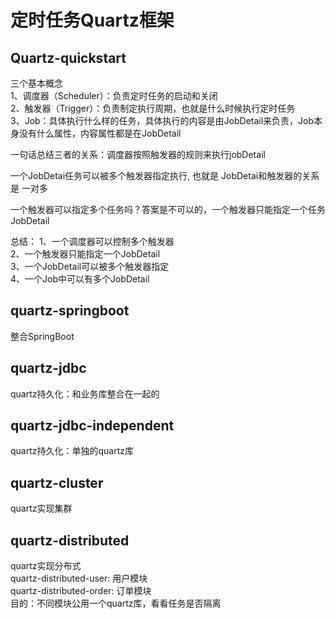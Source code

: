 # 定时任务Quartz框架

## Quartz-quickstart 

三个基本概念  
1、调度器（Scheduler）：负责定时任务的启动和关闭  
2、触发器（Trigger）：负责制定执行周期，也就是什么时候执行定时任务  
3、Job：具体执行什么样的任务，具体执行的内容是由JobDetail来负责，Job本身没有什么属性，内容属性都是在JobDetail  


一句话总结三者的关系：调度器按照触发器的规则来执行jobDetail  

一个JobDetai任务可以被多个触发器指定执行, 也就是 JobDetai和触发器的关系是 一对多  
 
一个触发器可以指定多个任务吗？答案是不可以的，一个触发器只能指定一个任务JobDetail

总结：
1、一个调度器可以控制多个触发器  
2、一个触发器只能指定一个JobDetail  
3、一个JobDetail可以被多个触发器指定  
4、一个Job中可以有多个JobDetail  


## quartz-springboot

整合SpringBoot 

## quartz-jdbc

quartz持久化：和业务库整合在一起的  

## quartz-jdbc-independent
quartz持久化：单独的quartz库  


## quartz-cluster
quartz实现集群  

## quartz-distributed
quartz实现分布式  
quartz-distributed-user: 用户模块  
quartz-distributed-order: 订单模块  
目的：不同模块公用一个quartz库，看看任务是否隔离

